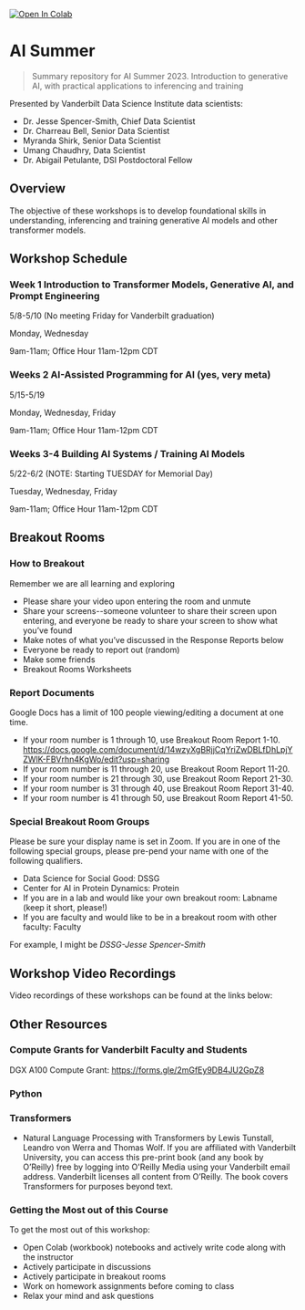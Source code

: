 [![Open In Colab](https://colab.research.google.com/assets/colab-badge.svg)](https://colab.research.google.com/github/vanderbilt-data-science/ai_summer)

# AI Summer
> Summary repository for AI Summer 2023. Introduction to generative AI, with practical applications to inferencing and training

Presented by Vanderbilt Data Science Institute data scientists:
* Dr. Jesse Spencer-Smith, Chief Data Scientist
* Dr. Charreau Bell, Senior Data Scientist
* Myranda Shirk, Senior Data Scientist
* Umang Chaudhry, Data Scientist
* Dr. Abigail Petulante, DSI Postdoctoral Fellow

## Overview
The objective of these workshops is to develop foundational skills in understanding, inferencing and training generative AI models and other transformer models.  




## Workshop Schedule

### Week 1 Introduction to Transformer Models, Generative AI, and Prompt Engineering

5/8-5/10 (No meeting Friday for Vanderbilt graduation)

Monday, Wednesday

9am-11am; Office Hour 11am-12pm CDT

### Weeks 2 AI-Assisted Programming for AI (yes, very meta)

5/15-5/19

Monday, Wednesday, Friday

9am-11am; Office Hour 11am-12pm CDT

### Weeks 3-4 Building AI Systems / Training AI Models

5/22-6/2 (NOTE: Starting TUESDAY for Memorial Day)

Tuesday, Wednesday, Friday

9am-11am; Office Hour 11am-12pm CDT

## Breakout Rooms

### How to Breakout

Remember we are all learning and exploring
- Please share your video upon entering the room and unmute
- Share your screens--someone volunteer to share their screen upon entering, and everyone be ready to share your screen to show what you’ve found
- Make notes of what you’ve discussed in the Response Reports below
- Everyone be ready to report out (random)
- Make some friends
- Breakout Rooms Worksheets

### Report Documents
Google Docs has a limit of 100 people viewing/editing a document at one time. 

- If your room number is 1 through 10, use Breakout Room Report 1-10. https://docs.google.com/document/d/14wzyXgBRjjCqYriZwDBLfDhLpjYZWlK-FBVrhn4KgWo/edit?usp=sharing
- If your room number is 11 through 20, use Breakout Room Report 11-20.
- If your room number is 21 through 30, use Breakout Room Report 21-30.
- If your room number is 31 through 40, use Breakout Room Report 31-40.
- If your room number is 41 through 50, use Breakout Room Report 41-50.

### Special Breakout Room Groups

Please be sure your display name is set in Zoom. If you are in one of the following special groups, please pre-pend your name with one of the following qualifiers. 
- Data Science for Social Good: DSSG
- Center for AI in Protein Dynamics: Protein
- If you are in a lab and would like your own breakout room: Labname (keep it short, please!)
- If you are faculty and would like to be in a breakout room with other faculty: Faculty

For example, I might be *DSSG-Jesse Spencer-Smith*


## Workshop Video Recordings
Video recordings of these workshops can be found at the links below:


## Other Resources

### Compute Grants for Vanderbilt Faculty and Students

DGX A100 Compute Grant: https://forms.gle/2mGfEy9DB4JU2GpZ8

### Python

### Transformers
-  Natural Language Processing with Transformers by Lewis Tunstall, Leandro von Werra and Thomas Wolf. If you are affiliated with Vanderbilt University, you can access this pre-print book (and any book by O’Reilly) free by logging into O'Reilly Media using your Vanderbilt email address. Vanderbilt licenses all content from O’Reilly. The book covers Transformers for purposes beyond text. 



### Getting the Most out of this Course
To get the most out of this workshop:
* Open Colab (workbook) notebooks and actively write code along with the instructor
* Actively participate in discussions
* Actively participate in breakout rooms
* Work on homework assignments before coming to class
* Relax your mind and ask questions

